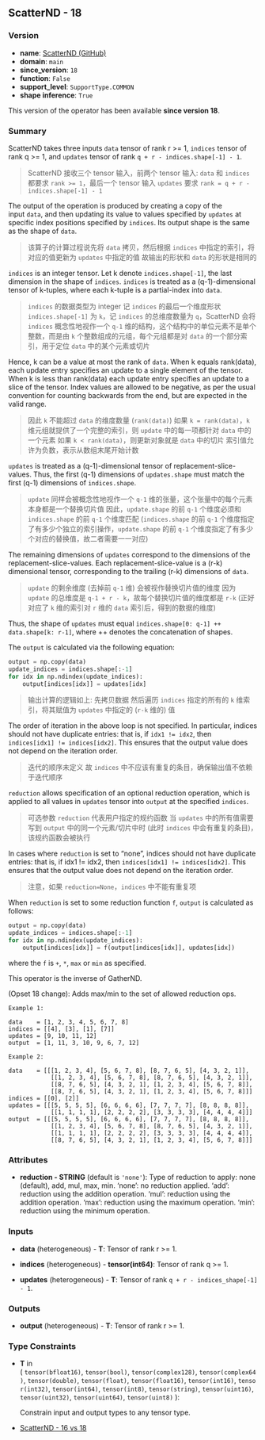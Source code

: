 ## ScatterND - 18
### Version
- **name**: [ScatterND (GitHub)](https://github.com/onnx/onnx/blob/main/docs/Operators.md#ScatterND)
- **domain**: `main`
- **since_version**: `18`
- **function**: `False`
- **support_level**: `SupportType.COMMON`
- **shape inference**: `True`

This version of the operator has been available **since version 18**.

### Summary
ScatterND takes three inputs `data` tensor of rank r >= 1, `indices` tensor of rank q >= 1, and `updates` tensor of rank `q + r - indices.shape[-1] - 1`. 
>  ScatterND 接收三个 tensor 输入，前两个 tensor 输入: `data` 和 `indices` 都要求 `rank >= 1`，最后一个 tensor 输入 `updates` 要求 `rank = q + r - indices.shape[-1] - 1`

The output of the operation is produced by creating a copy of the input ` data `, and then updating its value to values specified by ` updates ` at specific index positions specified by ` indices `. Its output shape is the same as the shape of ` data `.
>  该算子的计算过程说先将 `data` 拷贝，然后根据 `indices` 中指定的索引，将对应的值更新为 `updates` 中指定的值
>  故输出的形状和 `data` 的形状是相同的

`indices` is an integer tensor. Let k denote `indices.shape[-1]`, the last dimension in the shape of ` indices `. ` indices ` is treated as a (q-1)-dimensional tensor of k-tuples, where each k-tuple is a partial-index into ` data `. 
>  `indices` 的数据类型为 integer
>  记 `indices` 的最后一个维度形状 `indices.shape[-1]` 为 `k`，记 `indices` 的总维度数量为 `q`，ScatterND 会将 ` indices ` 概念性地视作一个 `q-1` 维的结构，这个结构中的单位元素不是单个整数，而是由 `k` 个整数组成的元组，每个元组都是对 `data` 的一个部分索引，用于定位 `data` 中的某个元素或切片

Hence, k can be a value at most the rank of ` data `. When k equals rank(data), each update entry specifies an update to a single element of the tensor. When k is less than rank(data) each update entry specifies an update to a slice of the tensor. Index values are allowed to be negative, as per the usual convention for counting backwards from the end, but are expected in the valid range.
>  因此 `k` 不能超过 `data` 的维度数量 (`rank(data)`)
>  如果 `k = rank(data)`，`k` 维元组就提供了一个完整的索引，则 ` update ` 中的每一项都针对 ` data ` 中的一个元素
>  如果 `k < rank(data)`，则更新对象就是 `data` 中的切片
>  索引值允许为负数，表示从数组末尾开始计数

`updates` is treated as a (q-1)-dimensional tensor of replacement-slice-values. Thus, the first (q-1) dimensions of `updates.shape` must match the first (q-1) dimensions of `indices.shape`. 
>  `update` 同样会被概念性地视作一个 `q-1` 维的张量，这个张量中的每个元素本身都是一个替换切片值
>  因此，`update.shape` 的前 `q-1` 个维度必须和 `indices.shape` 的前 `q-1` 个维度匹配 (`indices.shape` 的前 `q-1` 个维度指定了有多少个独立的索引操作，`update.shape` 的前 `q-1` 个维度指定了有多少个对应的替换值，故二者需要一一对应)

The remaining dimensions of ` updates ` correspond to the dimensions of the replacement-slice-values. Each replacement-slice-value is a (r-k) dimensional tensor, corresponding to the trailing (r-k) dimensions of ` data `. 
>  `update` 的剩余维度 (去掉前 `q-1` 维) 会被视作替换切片值的维度
>  因为 `update` 的总维度是 `q-1 + r - k`，故每个替换切片值的维度都是 `r-k` (正好对应了 `k` 维的索引对 `r` 维的 `data` 索引后，得到的数据的维度)

Thus, the shape of ` updates ` must equal `indices.shape[0: q-1] ++ data.shape[k: r-1]`, where ++ denotes the concatenation of shapes.

The `output` is calculated via the following equation:

```python
output = np.copy(data)
update_indices = indices.shape[:-1]
for idx in np.ndindex(update_indices):
    output[indices[idx]] = updates[idx]
```

>  输出计算的逻辑如上:
>  先拷贝数据
>  然后遍历 `indices` 指定的所有的 `k` 维索引，将其赋值为 `updates` 中指定的 (`r-k` 维的) 值

The order of iteration in the above loop is not specified. In particular, indices should not have duplicate entries: that is, if `idx1 != idx2`, then ` indices[idx1] != indices[idx2]`. This ensures that the output value does not depend on the iteration order.
>  迭代的顺序未定义
>  故 `indices` 中不应该有重复的条目，确保输出值不依赖于迭代顺序

`reduction` allows specification of an optional reduction operation, which is applied to all values in `updates` tensor into `output` at the specified `indices`. 
>  可选参数 `reduction` 代表用户指定的规约函数
>  当 `updates` 中的所有值需要写到 `output` 中的同一个元素/切片中时 (此时 `indices` 中会有重复的条目)，该规约函数会被执行

In cases where `reduction` is set to “none”, indices should not have duplicate entries: that is, if idx1 != idx2, then `indices[idx1] != indices[idx2]`. This ensures that the output value does not depend on the iteration order. 
>  注意，如果 `reduction=None`，`indices` 中不能有重复项

When ` reduction ` is set to some reduction function ` f `, ` output ` is calculated as follows:

```python
output = np.copy(data)
update_indices = indices.shape[:-1]
for idx in np.ndindex(update_indices):
    output[indices[idx]] = f(output[indices[idx]], updates[idx])
```

where the `f` is `+`, `*`, `max` or `min` as specified.

This operator is the inverse of GatherND.

(Opset 18 change): Adds max/min to the set of allowed reduction ops.

```
Example 1:

data    = [1, 2, 3, 4, 5, 6, 7, 8]
indices = [[4], [3], [1], [7]]
updates = [9, 10, 11, 12]
output  = [1, 11, 3, 10, 9, 6, 7, 12]

Example 2:

data    = [[[1, 2, 3, 4], [5, 6, 7, 8], [8, 7, 6, 5], [4, 3, 2, 1]],
            [[1, 2, 3, 4], [5, 6, 7, 8], [8, 7, 6, 5], [4, 3, 2, 1]],
            [[8, 7, 6, 5], [4, 3, 2, 1], [1, 2, 3, 4], [5, 6, 7, 8]],
            [[8, 7, 6, 5], [4, 3, 2, 1], [1, 2, 3, 4], [5, 6, 7, 8]]]
indices = [[0], [2]]
updates = [[[5, 5, 5, 5], [6, 6, 6, 6], [7, 7, 7, 7], [8, 8, 8, 8]],
            [[1, 1, 1, 1], [2, 2, 2, 2], [3, 3, 3, 3], [4, 4, 4, 4]]]
output  = [[[5, 5, 5, 5], [6, 6, 6, 6], [7, 7, 7, 7], [8, 8, 8, 8]],
            [[1, 2, 3, 4], [5, 6, 7, 8], [8, 7, 6, 5], [4, 3, 2, 1]],
            [[1, 1, 1, 1], [2, 2, 2, 2], [3, 3, 3, 3], [4, 4, 4, 4]],
            [[8, 7, 6, 5], [4, 3, 2, 1], [1, 2, 3, 4], [5, 6, 7, 8]]]
```

### Attributes
- **reduction - STRING** (default is `'none'`):
    Type of reduction to apply: none (default), add, mul, max, min. ‘none’: no reduction applied. ‘add’: reduction using the addition operation. ‘mul’: reduction using the addition operation. ‘max’: reduction using the maximum operation. ‘min’: reduction using the minimum operation.

### Inputs
- **data** (heterogeneous) - **T**:
    Tensor of rank r >= 1.
    
- **indices** (heterogeneous) - **tensor(int64)**:
    Tensor of rank q >= 1.
    
- **updates** (heterogeneous) - **T**:
    Tensor of rank `q + r - indices_shape[-1] - 1`.

### Outputs
- **output** (heterogeneous) - **T**:
    Tensor of rank r >= 1.

### Type Constraints
- **T** in ( `tensor(bfloat16)`, `tensor(bool)`, `tensor(complex128)`, `tensor(complex64)`, `tensor(double)`, `tensor(float)`, `tensor(float16)`, `tensor(int16)`, `tensor(int32)`, `tensor(int64)`, `tensor(int8)`, `tensor(string)`, `tensor(uint16)`, `tensor(uint32)`, `tensor(uint64)`, `tensor(uint8)` ):
    
    Constrain input and output types to any tensor type.

- [ScatterND - 16 vs 18](https://onnx.ai/onnx/operators/text_diff_ScatterND_16_18.html)
